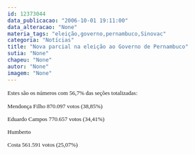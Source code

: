 ```yaml
---
id: 12373044
data_publicacao: "2006-10-01 19:11:00"
data_alteracao: "None"
materia_tags: "eleição,governo,pernambuco,Sinovac"
categoria: "Notícias"
title: "Nova parcial na eleição ao Governo de Pernambuco"
sutia: "None"
chapeu: "None"
autor: "None"
imagem: "None"
---
```

<p><P><FONT size=2><FONT face=Verdana>Estes são os números com 56,7% das seções totalizadas:</FONT></P></p>
<p><P><FONT face=Verdana>Mendonça Filho 870.097 votos (38,85%)</FONT></P></p>
<p><P><FONT face=Verdana>Eduardo Campos 770.657 votos (34,41%)</FONT></P></p>
<p><P><FONT face=Verdana>Humberto</p>
<p> Costa 561.591 votos (25,07%)</FONT></P></FONT> </p>
